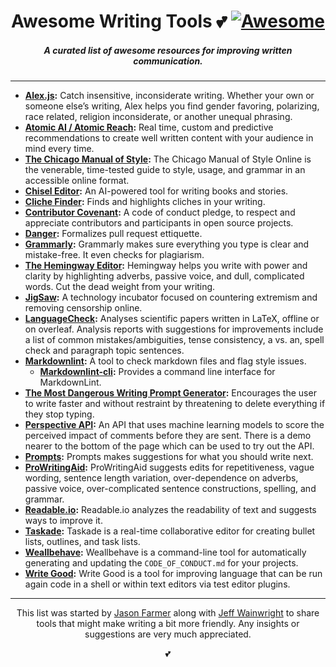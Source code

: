 <h1 align="center">Awesome Writing Tools 💕 <a href="https://github.com/sindresorhus/awesome"><img alt="Awesome" src="https://cdn.rawgit.com/sindresorhus/awesome/d7305f38d29fed78fa85652e3a63e154dd8e8829/media/badge.svg" /></a></h1>
<h5 align="center">A curated list of awesome resources for improving written communication.</h5>

---

- **[Alex.js](http://alexjs.com/):** Catch insensitive, inconsiderate writing. Whether your own or someone else’s writing, Alex helps you find gender favoring, polarizing, race related, religion inconsiderate, or another unequal phrasing.
- **[Atomic AI / Atomic Reach](https://www.atomicreach.com/):** Real time, custom and predictive recommendations to create well written content with your audience in mind every time.
- **[The Chicago Manual of Style](http://www.chicagomanualofstyle.org/home.html):** The Chicago Manual of Style Online is the venerable, time-tested guide to style, usage, and grammar in an accessible online format.
- **[Chisel Editor](https://egonschiele.github.io/chisel-docs/):**  An AI-powered tool for writing books and stories.
- **[Cliche Finder](http://cliche.theinfo.org/):** Finds and highlights cliches in your writing.
- **[Contributor Covenant](https://www.contributor-covenant.org/):** A code of conduct pledge, to respect and appreciate contributors and participants in open source projects.
- **[Danger](https://github.com/danger/danger):** Formalizes pull request ettiquette.
- **[Grammarly](https://www.grammarly.com/):** Grammarly makes sure everything you type is clear and mistake-free. It even checks for plagiarism.
- **[The Hemingway Editor](http://www.hemingwayapp.com/):** Hemingway helps you write with power and clarity by highlighting adverbs, passive voice, and dull, complicated words. Cut the dead weight from your writing.
- **[JigSaw](https://jigsaw.google.com/projects/):** A technology incubator focused on countering extremism and removing censorship online.
- **[LanguageCheck](https://github.com/JohannesBuchner/languagecheck):** Analyses scientific papers written in LaTeX, offline or on overleaf. Analysis reports with suggestions for improvements include a list of common mistakes/ambiguities, tense consistency, a vs. an, spell check and paragraph topic sentences.
- **[Markdownlint](https://github.com/markdownlint/markdownlint):** A tool to check markdown files and flag style issues.
  - **[Markdownlint-cli](https://github.com/igorshubovych/markdownlint-cli):** Provides a command line interface for MarkdownLint.
- **[The Most Dangerous Writing Prompt Generator](https://www.squibler.io/writing-prompt-generator):** Encourages the user to write faster and without restraint by threatening to delete everything if they stop typing.
- **[Perspective API](https://www.perspectiveapi.com/#/):** An API that uses machine learning models to score the perceived impact of comments before they are sent. There is a demo nearer to the bottom of the page which can be used to try out the API.
- **[Prompts](http://getprompts.com/):** Prompts makes suggestions for what you should write next.
- **[ProWritingAid](https://prowritingaid.com/):** ProWritingAid suggests edits for repetitiveness, vague wording, sentence length variation, over-dependence on adverbs, passive voice, over-complicated sentence constructions, spelling, and grammar.
- **[Readable.io](https://readable.io/):** Readable.io analyzes the readability of text and suggests ways to improve it.
- **[Taskade](https://taskade.com/):** Taskade is a real-time collaborative editor for creating bullet lists, outlines, and task lists.
- **[Weallbehave](https://github.com/wealljs/weallbehave):** Weallbehave is a command-line tool for automatically generating and updating the `CODE_OF_CONDUCT.md` for your projects.
- **[Write Good](https://github.com/btford/write-good):**  Write Good is a tool for improving language that can be run again code in a shell or within text editors via test editor plugins.

---

<p align="center">This list was started by <a href="https://github.com/jacefarm">Jason Farmer</a> along with <a href="https://github.com/yowainwright">Jeff Wainwright</a> to share tools that might make writing a bit more friendly. Any insights or suggestions are very much appreciated.</p>

<p align="center">💕</p>
